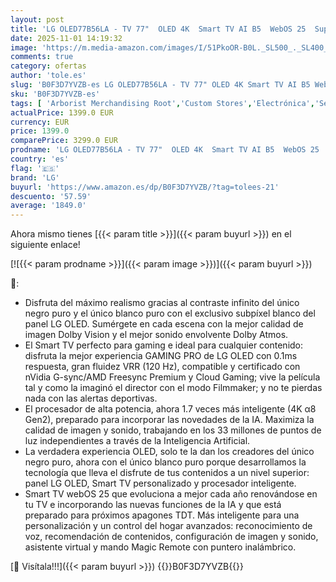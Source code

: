 ```yaml
---
layout: post
title: 'LG OLED77B56LA - TV 77"  OLED 4K  Smart TV AI B5  WebOS 25  Super Upscaling  Dolby Vision y Dolby Atmos  AMD FreeSync  Alexa/Google Assistant  Negro'
date: 2025-11-01 14:19:32
image: 'https://m.media-amazon.com/images/I/51PkoOR-B0L._SL500_._SL400_.jpg'
comments: true
category: ofertas
author: 'tole.es'
slug: 'B0F3D7YVZB-es LG OLED77B56LA - TV 77" OLED 4K Smart TV AI B5 WebOS 25...'
sku: 'B0F3D7YVZB-es'
tags: [ 'Arborist Merchandising Root','Custom Stores','Electrónica','Self Service','TV, vídeo y home cinema','Televisores','Xbox Anywhere - Selección de televisores','dd635ce1-b8f1-4920-b4b9-c00c26aa6274_0','dd635ce1-b8f1-4920-b4b9-c00c26aa6274_7001','lg','smart','tv','🇪🇸', ]
actualPrice: 1399.0 EUR
currency: EUR
price: 1399.0
comparePrice: 3299.0 EUR
prodname: 'LG OLED77B56LA - TV 77"  OLED 4K  Smart TV AI B5  WebOS 25  Super Upscaling  Dolby Vision y Dolby Atmos  AMD FreeSync  Alexa/Google Assistant  Negro'
country: 'es'
flag: '🇪🇸'
brand: 'LG'
buyurl: 'https://www.amazon.es/dp/B0F3D7YVZB/?tag=tolees-21'
descuento: '57.59'
average: '1849.0'
---
```


Ahora mismo tienes [{{< param title >}}]({{< param buyurl >}}) en el siguiente enlace!

[![{{< param prodname >}}]({{< param image >}})]({{< param buyurl >}})

🔎:

- Disfruta del máximo realismo gracias al contraste infinito del único negro puro y el único blanco puro con el exclusivo subpíxel blanco del panel LG OLED. Sumérgete en cada escena con la mejor calidad de imagen Dolby Vision y el mejor sonido envolvente Dolby Atmos.
- El Smart TV perfecto para gaming e ideal para cualquier contenido: disfruta la mejor experiencia GAMING PRO de LG OLED con 0.1ms respuesta, gran fluidez VRR (120 Hz), compatible y certificado con nVidia G-sync/AMD Freesync Premium y Cloud Gaming; vive la película tal y como la imaginó el director con el modo Filmmaker; y no te pierdas nada con las alertas deportivas.
- El procesador de alta potencia, ahora 1.7 veces más inteligente (4K α8 Gen2), preparado para incorporar las novedades de la IA. Maximiza la calidad de imagen y sonido, trabajando en los 33 millones de puntos de luz independientes a través de la Inteligencia Artificial.
- La verdadera experiencia OLED, solo te la dan los creadores del único negro puro, ahora con el único blanco puro porque desarrollamos la tecnología que lleva el disfrute de tus contenidos a un nivel superior: panel LG OLED, Smart TV personalizado y procesador inteligente.
- Smart TV webOS 25 que evoluciona a mejor cada año renovándose en tu TV e incorporando las nuevas funciones de la IA y que está preparado para próximos apagones TDT. Más inteligente para una personalización y un control del hogar avanzados: reconocimiento de voz, recomendación de contenidos, configuración de imagen y sonido, asistente virtual y mando Magic Remote con puntero inalámbrico.

[🛒 Visítala!!!]({{< param buyurl >}})
{{<world>}}B0F3D7YVZB{{</world>}}
